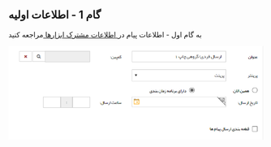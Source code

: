 ﻿## گام 1 - اطلاعات اولیه



به گام اول - اطلاعات پیام در[ اطلاعات مشترک ابزارها ](https://github.com/1stco/PayamGostarDocs/blob/master/help%202.5.4/Marketing/moshtarak-abzar/gam%20yk/gam-yk.md)مراجعه کنید


![](advertising-sendingprint-firststep.png)


